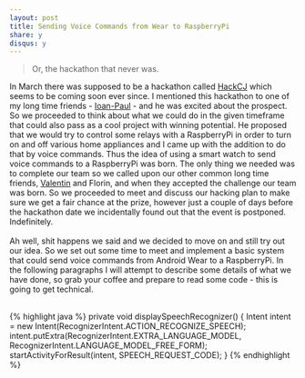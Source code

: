 ```yaml
---
layout: post
title: Sending Voice Commands from Wear to RaspberryPi
share: y
disqus: y
---
```

[jp]:https://ro.linkedin.com/in/ioanpaulpirau
[vali]:https://ro.linkedin.com/pub/valentin-mone/2/386/714
[hackcj]:http://clujinnovationdays.com/hackcj

>Or, the hackathon that never was.
>
>

In March there was supposed to be a hackathon called [HackCJ][hackcj] which seems to be coming soon ever since. I mentioned this hackathon to one of my long time friends - [Ioan-Paul][jp] - and he was excited about the prospect. So we proceeded to think about what we could do in the given timeframe that could also pass as a cool project with winning potential. He proposed that we would try to control some relays with a RaspberryPi in order to turn on and off various home appliances and I came up with the addition to do that by voice commands. Thus the idea of using a smart watch to send voice commands to a RaspberryPi was born. The only thing we needed was to complete our team so we called upon our other common long time friends, [Valentin][vali] and Florin, and when they accepted the challenge our team was born. So we proceeded to meet and discuss our hacking plan to make sure we get a fair chance at the prize, however just a couple of days before the hackathon date we incidentally found out that the event is postponed. Indefinitely.
<br/><br/>
Ah well, shit happens we said and we decided to move on and still try out our idea. So we set out some time to meet and implement a basic system that could send voice commands from Android Wear to a RaspberryPi. In the following paragraphs I will attempt to describe some details of what we have done, so grab your coffee and prepare to read some code - this is going to get technical.
<br/><br/>

{% highlight java %}
	private void displaySpeechRecognizer() {
        Intent intent = new Intent(RecognizerIntent.ACTION_RECOGNIZE_SPEECH);
        intent.putExtra(RecognizerIntent.EXTRA_LANGUAGE_MODEL,
                RecognizerIntent.LANGUAGE_MODEL_FREE_FORM);
        startActivityForResult(intent, SPEECH_REQUEST_CODE);
}
{% endhighlight %}